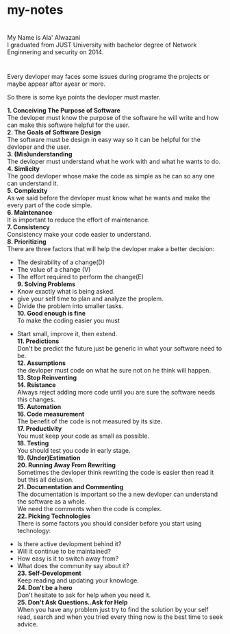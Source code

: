 # my-notes
# 
My Name is Ala' Alwazani  
I graduated from JUST University with bachelor degree of Network Enginnering and security on 2014.  

# 
Every devloper may faces some issues during programe the projects or maybe appear aftor ayear or more.  

So there is some kye points the devloper must master.  

**1. Conceiving The Purpose of Software**  
The devloper must know the purpose of the software he will write and how can make this software helpful for the user.  
**2. The Goals of Software Design**    
The software must be design in easy way so it can be helpful for the devloper and the user.  
**3. (Mis)understanding**  
The devloper must understand what he work with and what he wants to do.  
**4. Simlicity**    
The good devloper whose make the code as simple as he can so any one can understand it.  
**5. Complexity**    
As we said before the devloper must know what he wants and make the every part of the code simple.  
**6. Maintenance**    
It is important to reduce the effort of maintenance.    
**7. Consistency**    
Consistency make your code easier to understand.    
**8. Prioritizing**    
There are three factors that will help the devloper make a better decision:  
* The desirability of a change(D)  
* The value of a change (V)   
* The effort required to perform the change(E)  
**9. Solving Problems**    
* Know exactly what is being asked.    
* give your self time to plan and analyze the proplem.    
* Divide the problem into smaller tasks.  
**10. Good enough is fine**  
To make the coding easier you must
- Start small, improve it, then extend.     
**11. Predictions**    
Don't be predict the future just be generic in what your software need to be.  
**12. Assumptions**    
the devloper must code on what he sure not on he think will happen.  
**13. Stop Reinventing**    
**14. Rsistance**    
Always reject adding more code until you are sure the software needs this changes.  
**15. Automation**    
**16. Code measurement**    
The benefit of the code is not measured by its size.  
**17. Productivity**    
You must keep your code as small as possible.  
**18. Testing**    
You should test you code in early stage.  
**19. (Under)Estimation**    
**20. Running Away From Rewriting**    
Sometimes the devloper think rewriting the code is easier then read it but this all delusion.  
**21. Documentation and Commenting**    
The documentation is important so the a new devloper can understand the software as a whole.  
We need the comments when the code is complex.  
**22. Picking Technologies**    
There is some factors you should consider before you start using technology:    
* Is there active devlopment behind it?    
* Will it continue to be maintained?    
* How easy is it to switch away from?    
* What does the community say about it?  
**23. Self-Development**    
Keep reading and updating your knowloge.  
**24. Don't be a hero**    
Don't hesitate to ask for help when you need it.  
**25. Don't Ask Questions..Ask for Help**    
When you have any problem just try to find the solution by your self read, search and when you tried every thing now is the best time to seek advice.  







